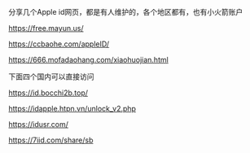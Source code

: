 
分享几个Apple id网页，都是有人维护的，各个地区都有，也有小火箭账户

https://free.mayun.us/

https://ccbaohe.com/appleID/

https://666.mofadaohang.com/xiaohuojian.html



下面四个国内可以直接访问

https://id.bocchi2b.top/

https://idapple.htpn.vn/unlock_v2.php

https://idusr.com/


https://7iid.com/share/sb

